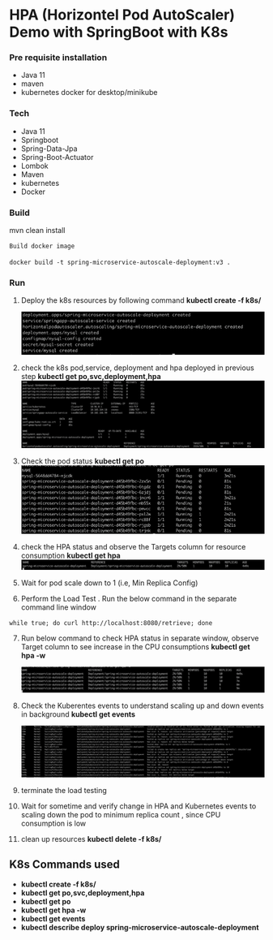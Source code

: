 # HPA (Horizontel Pod AutoScaler) Demo with SpringBoot with K8s

### Pre requisite installation

* Java 11
* maven
* kubernetes docker for desktop/minikube

### Tech
* Java 11
* Springboot
* Spring-Data-Jpa
* Spring-Boot-Actuator
* Lombok
* Maven
* kubernetes
* Docker


### Build

 mvn clean install

```
Build docker image 

docker build -t spring-microservice-autoscale-deployment:v3 . 
```

### Run

1. Deploy the k8s resources by following command 
<b>kubectl create -f k8s/ </b>

    ![img.png](images/initial_deployment.png)

2. check the k8s pod,service, deployment and hpa deployed in previous step 
<b>kubectl get po,svc,deployment,hpa </b>
![img.png](images/display_resources.png)

3. Check the pod status <b>kubectl get po</b> 
![img.png](images/pod_creation.png)

4. check the HPA status and observe the Targets column for resource consumption <b>kubectl get hpa</b>
![img.png](images/hpa.png)

5. Wait for pod scale down to 1 (i.e, Min Replica Config)


6. Perform the Load Test . Run the below command in the separate command line window

```
while true; do curl http://localhost:8080/retrieve; done
```

7. Run below command to check HPA status in separate window, observe Target column to see increase in the CPU consumptions
   <b>kubectl get hpa -w</b>

   ![img.png](images/hpa2.png)
   
8. Check the Kuberentes events to understand scaling up and down events in background <b> kubectl get events </b>

   ![img.png](images/kube_events.png)

9. terminate the load testing

10. Wait for sometime and verify change in HPA and Kubernetes events to scaling down the pod to minimum replica count , since CPU consumption is low

11. clean up resources <b>kubectl delete -f k8s/

## K8s Commands used

* kubectl create -f k8s/
* kubectl get po,svc,deployment,hpa
* kubectl get po
* kubectl get hpa -w
* kubectl get events
* kubectl describe deploy spring-microservice-autoscale-deployment
